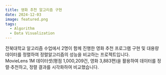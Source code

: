 ```yaml
---
title: 영화 추천 알고리즘 구현
date: 2024-12-03
image: featured.png  
tags:
  - Algorithm
  - Data Visualization
---
```


전북대학교 알고리즘 수업에서 2명이 함께 진행한 영화 추천 프로그램 구현 및 대용량 데이터를 정렬하여 정렬알고리즘의 성능을 비교하는 프로젝트입니다.  
MovieLens 1M 데이터셋(평점 1,000,209건, 영화 3,883편)을 활용하여 데이터를 정렬·추천하고, 정렬 결과를 시각화하여 비교했습니다.

<!--more-->
